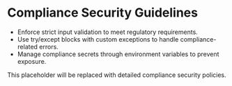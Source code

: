 # Compliance Security Guidelines

- Enforce strict input validation to meet regulatory requirements.
- Use try/except blocks with custom exceptions to handle compliance-related errors.
- Manage compliance secrets through environment variables to prevent exposure.

This placeholder will be replaced with detailed compliance security policies.
